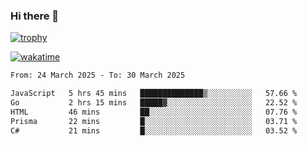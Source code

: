 ### Hi there 👋

[![trophy](https://github-profile-trophy.vercel.app/?username=cxnky&theme=dracula)](https://github.com/ryo-ma/github-profile-trophy)

[![wakatime](https://wakatime.com/badge/user/1c39c599-5497-41b9-a5be-2c4676e7fd23.svg)](https://wakatime.com/@1c39c599-5497-41b9-a5be-2c4676e7fd23)
<!--START_SECTION:waka-->

```txt
From: 24 March 2025 - To: 30 March 2025

JavaScript   5 hrs 45 mins   ██████████████▒░░░░░░░░░░   57.66 %
Go           2 hrs 15 mins   █████▓░░░░░░░░░░░░░░░░░░░   22.52 %
HTML         46 mins         ██░░░░░░░░░░░░░░░░░░░░░░░   07.76 %
Prisma       22 mins         █░░░░░░░░░░░░░░░░░░░░░░░░   03.71 %
C#           21 mins         █░░░░░░░░░░░░░░░░░░░░░░░░   03.52 %
```

<!--END_SECTION:waka-->
